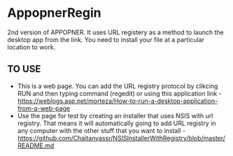 # AppopnerRegin
2nd version of APPOPNER. It uses URL registery as a method to launch the desktop app from the link.
You need to install your file at a particular location to work.

## TO USE
- This is a web page. You can add the URL registry protocol by clikcing RUN and then typing command (regedit) or using this application link - https://weblogs.asp.net/morteza/How-to-run-a-desktop-application-from-a-web-page
- Use the page for test by creating an installer that uses NSIS with url registry. That means it will automatically going to add URL registry in any computer with the other stuff that you want to install - https://github.com/Chaitanyassr/NSISInstallerWithRegistry/blob/master/README.md
